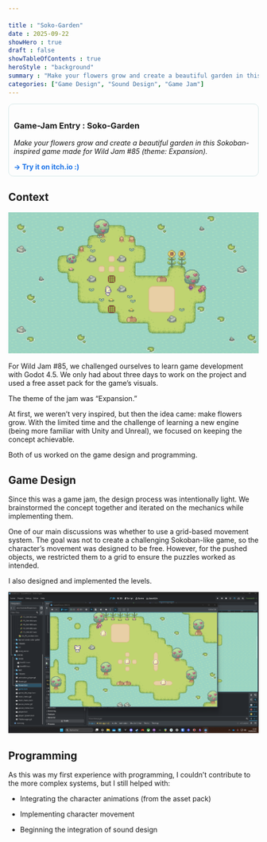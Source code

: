 ```yaml
---

title : "Soko-Garden"
date : 2025-09-22
showHero : true
draft : false
showTableOfContents : true
heroStyle : "background"
summary : "Make your flowers grow and create a beautiful garden in this Sokoban-inspired game."
categories: ["Game Design", "Sound Design", "Game Jam"]
---
```


<div style="border:1px solid #d2e7e7ff; border-radius:10px; padding:10px; max-width:500px;">
  <h3>Game-Jam Entry : Soko-Garden</h3>
  <p>
    <em>Make your flowers grow and create a beautiful garden in this Sokoban-inspired game made for Wild Jam #85 (theme: Expansion).</em>
  </p>
  <a href="https://toncopainsaibe.itch.io/soko-garden" target="_blank" 
     style="color:#1a73e8; text-decoration:none; font-weight:bold;">
     → Try it on itch.io :) 
  </a>
</div>

## Context

![](img/01.gif)

For Wild Jam #85, we challenged ourselves to learn game development with Godot 4.5.
We only had about three days to work on the project and used a free asset pack for the game’s visuals.

The theme of the jam was “Expansion.”

At first, we weren’t very inspired, but then the idea came: make flowers grow.
With the limited time and the challenge of learning a new engine (being more familiar with Unity and Unreal), we focused on keeping the concept achievable.

Both of us worked on the game design and programming.

## Game Design

Since this was a game jam, the design process was intentionally light. We brainstormed the concept together and iterated on the mechanics while implementing them.

One of our main discussions was whether to use a grid-based movement system. The goal was not to create a challenging Sokoban-like game, so the character’s movement was designed to be free. However, for the pushed objects, we restricted them to a grid to ensure the puzzles worked as intended.

I also designed and implemented the levels.

![](img/03.png)

## Programming

As this was my first experience with programming, I couldn’t contribute to the more complex systems, but I still helped with:

- Integrating the character animations (from the asset pack)

- Implementing character movement

- Beginning the integration of sound design
